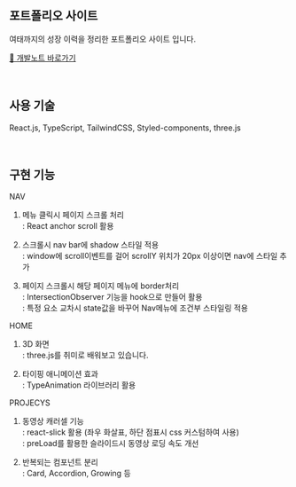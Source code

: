 ## 포트폴리오 사이트

여태까지의 성장 이력을 정리한 포트폴리오 사이트 입니다.

[📎 개발노트 바로가기](https://velog.io/@jhplus13/series/TIL)

<br/>

## 사용 기술

React.js, TypeScript, TailwindCSS, Styled-components, three.js

<br/>

## 구현 기능

NAV

1. 메뉴 클릭시 페이지 스크롤 처리<br/>
   : React anchor scroll 활용

2. 스크롤시 nav bar에 shadow 스타일 적용 <br/>
   : window에 scroll이벤트를 걸어 scrollY 위치가 20px 이상이면 nav에 스타일 추가

3. 페이지 스크롤시 해당 페이지 메뉴에 border처리 <br/>
   : IntersectionObserver 기능을 hook으로 만들어 활용 <br/>
   : 특정 요소 교차시 state값을 바꾸어 Nav메뉴에 조건부 스타일링 적용

HOME<br/>

1. 3D 화면<br/>
   : three.js를 취미로 배워보고 있습니다.

2. 타이핑 애니메이션 효과<br/>
   : TypeAnimation 라이브러리 활용

PROJECYS<br/>

1. 동영상 캐러셀 기능<br/>
   : react-slick 활용 (좌우 화살표, 하단 점표시 css 커스텀하여 사용)<br/>
   : preLoad를 활용한 슬라이드시 동영상 로딩 속도 개선

2. 반복되는 컴포넌트 분리<br/>
   : Card, Accordion, Growing 등
